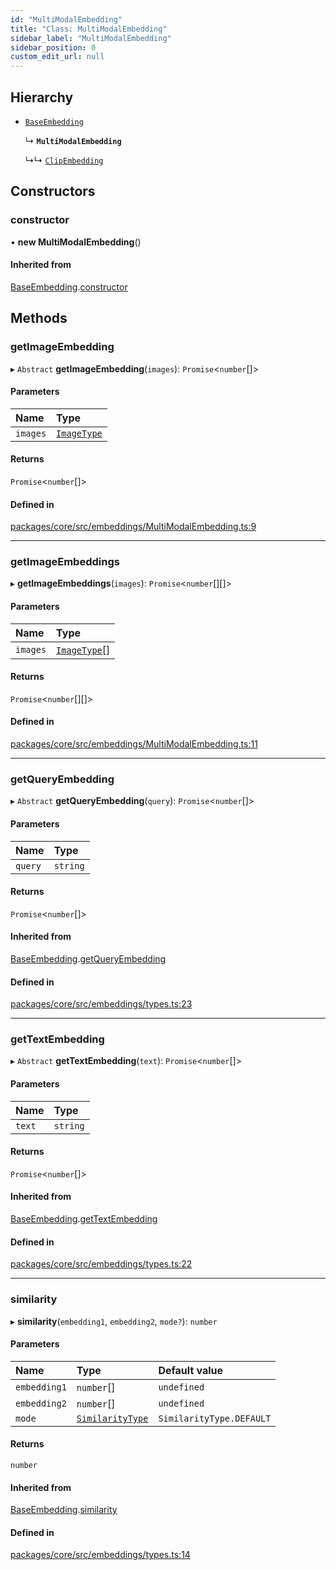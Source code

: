 ```yaml
---
id: "MultiModalEmbedding"
title: "Class: MultiModalEmbedding"
sidebar_label: "MultiModalEmbedding"
sidebar_position: 0
custom_edit_url: null
---
```


## Hierarchy

- [`BaseEmbedding`](BaseEmbedding.md)

  ↳ **`MultiModalEmbedding`**

  ↳↳ [`ClipEmbedding`](ClipEmbedding.md)

## Constructors

### constructor

• **new MultiModalEmbedding**()

#### Inherited from

[BaseEmbedding](BaseEmbedding.md).[constructor](BaseEmbedding.md#constructor)

## Methods

### getImageEmbedding

▸ `Abstract` **getImageEmbedding**(`images`): `Promise`<`number`[]\>

#### Parameters

| Name     | Type                         |
| :------- | :--------------------------- |
| `images` | [`ImageType`](../#imagetype) |

#### Returns

`Promise`<`number`[]\>

#### Defined in

[packages/core/src/embeddings/MultiModalEmbedding.ts:9](https://github.com/run-llama/LlamaIndexTS/blob/f0be933/packages/core/src/embeddings/MultiModalEmbedding.ts#L9)

---

### getImageEmbeddings

▸ **getImageEmbeddings**(`images`): `Promise`<`number`[][]\>

#### Parameters

| Name     | Type                           |
| :------- | :----------------------------- |
| `images` | [`ImageType`](../#imagetype)[] |

#### Returns

`Promise`<`number`[][]\>

#### Defined in

[packages/core/src/embeddings/MultiModalEmbedding.ts:11](https://github.com/run-llama/LlamaIndexTS/blob/f0be933/packages/core/src/embeddings/MultiModalEmbedding.ts#L11)

---

### getQueryEmbedding

▸ `Abstract` **getQueryEmbedding**(`query`): `Promise`<`number`[]\>

#### Parameters

| Name    | Type     |
| :------ | :------- |
| `query` | `string` |

#### Returns

`Promise`<`number`[]\>

#### Inherited from

[BaseEmbedding](BaseEmbedding.md).[getQueryEmbedding](BaseEmbedding.md#getqueryembedding)

#### Defined in

[packages/core/src/embeddings/types.ts:23](https://github.com/run-llama/LlamaIndexTS/blob/f0be933/packages/core/src/embeddings/types.ts#L23)

---

### getTextEmbedding

▸ `Abstract` **getTextEmbedding**(`text`): `Promise`<`number`[]\>

#### Parameters

| Name   | Type     |
| :----- | :------- |
| `text` | `string` |

#### Returns

`Promise`<`number`[]\>

#### Inherited from

[BaseEmbedding](BaseEmbedding.md).[getTextEmbedding](BaseEmbedding.md#gettextembedding)

#### Defined in

[packages/core/src/embeddings/types.ts:22](https://github.com/run-llama/LlamaIndexTS/blob/f0be933/packages/core/src/embeddings/types.ts#L22)

---

### similarity

▸ **similarity**(`embedding1`, `embedding2`, `mode?`): `number`

#### Parameters

| Name         | Type                                           | Default value            |
| :----------- | :--------------------------------------------- | :----------------------- |
| `embedding1` | `number`[]                                     | `undefined`              |
| `embedding2` | `number`[]                                     | `undefined`              |
| `mode`       | [`SimilarityType`](../enums/SimilarityType.md) | `SimilarityType.DEFAULT` |

#### Returns

`number`

#### Inherited from

[BaseEmbedding](BaseEmbedding.md).[similarity](BaseEmbedding.md#similarity)

#### Defined in

[packages/core/src/embeddings/types.ts:14](https://github.com/run-llama/LlamaIndexTS/blob/f0be933/packages/core/src/embeddings/types.ts#L14)

